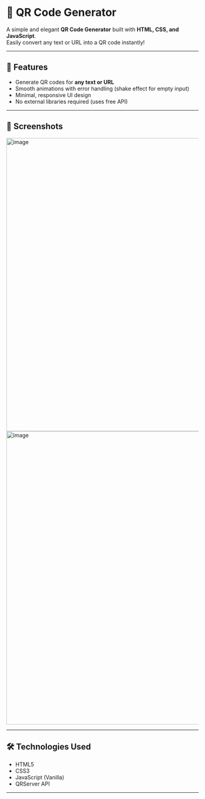 # 📱 QR Code Generator

A simple and elegant **QR Code Generator** built with **HTML, CSS, and JavaScript**.  
Easily convert any text or URL into a QR code instantly!

---

## 🚀 Features
- Generate QR codes for **any text or URL**
- Smooth animations with error handling (shake effect for empty input)
- Minimal, responsive UI design
- No external libraries required (uses free API)

---

## 📸 Screenshots
<img width="1366" height="768" alt="image" src="https://github.com/user-attachments/assets/0e0da0cf-db61-4d99-b45a-cdd4b0916ca6" />
<img width="1366" height="768" alt="image" src="https://github.com/user-attachments/assets/bc74a7f6-2e01-41ee-b344-8bfb911d9f5b" />

---

## 🛠️ Technologies Used
- HTML5
- CSS3
- JavaScript (Vanilla)
- QRServer API

---
